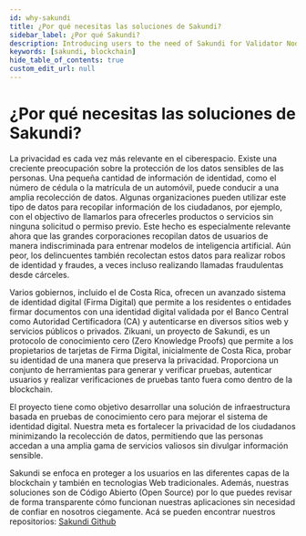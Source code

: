```yaml
---
id: why-sakundi
title: ¿Por qué necesitas las soluciones de Sakundi?
sidebar_label: ¿Por qué Sakundi?
description: Introducing users to the need of Sakundi for Validator Nodes.
keywords: [sakundi, blockchain]
hide_table_of_contents: true
custom_edit_url: null
---
```


# ¿Por qué necesitas las soluciones de Sakundi?

La privacidad es cada vez más relevante en el ciberespacio. Existe una creciente preocupación sobre la protección de los datos sensibles de las personas. Una pequeña cantidad de información de identidad, como el número de cédula o la matrícula de un automóvil, puede conducir a una amplia recolección de datos. Algunas organizaciones pueden utilizar este tipo de datos para recopilar información de los ciudadanos, por ejemplo, con el objectivo de llamarlos para ofrecerles productos o servicios sin ninguna solicitud o permiso previo. Este hecho es especialmente relevante ahora que las grandes corporaciones recopilan datos de usuarios de manera indiscriminada para entrenar modelos de inteligencia artificial. Aún peor, los delincuentes también recolectan estos datos para realizar robos de identidad y fraudes, a veces incluso realizando llamadas fraudulentas desde cárceles.

Varios gobiernos, incluido el de Costa Rica, ofrecen un avanzado sistema de identidad digital (Firma Digital) que permite a los residentes o entidades firmar documentos con una identidad digital validada por el Banco Central como Autoridad Certificadora (CA) y autenticarse en diversos sitios web y servicios públicos o privados. Zikuani, un proyecto de Sakundi, es un protocolo de conocimiento cero (Zero Knowledge Proofs) que permite a los propietarios de tarjetas de Firma Digital, inicialmente de Costa Rica, probar su identidad de una manera que preserva la privacidad. Proporciona un conjunto de herramientas para generar y verificar pruebas, autenticar usuarios y realizar verificaciones de pruebas tanto fuera como dentro de la blockchain.

El proyecto tiene como objetivo desarrollar una solución de infraestructura basada en pruebas de conocimiento cero para mejorar el sistema de identidad digital. Nuestra meta es fortalecer la privacidad de los ciudadanos minimizando la recolección de datos, permitiendo que las personas accedan a una amplia gama de servicios valiosos sin divulgar información sensible.

Sakundi se enfoca en proteger a los usuarios en las diferentes capas de la blockchain y también en tecnologias Web tradicionales. Además, nuestras soluciones son de Código Abierto (Open Source) por lo que puedes revisar de forma transparente cómo funcionan nuestras aplicaciones sin necesidad de confiar en
nosotros ciegamente. Acá se pueden encontrar nuestros repositorios:
[Sakundi Github](https://github.com/sakundi)